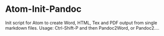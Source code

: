 # Atom-Init-Pandoc
Init script for Atom to create Word, HTML, Tex and PDF output from single markdown files. Usage: Ctrl-Shift-P and then Pandoc2Word, or Pandoc2....
